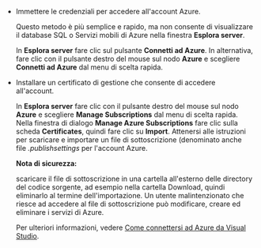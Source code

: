 * Immettere le credenziali per accedere all'account Azure.
  
  	Questo metodo è più semplice e rapido, ma non consente di visualizzare
 	 il database SQL o Servizi mobili di Azure nella finestra **Esplora
  server**.
  
  	In **Esplora server** fare clic sul pulsante **Connetti ad Azure**. In
  alternativa, fare clic con il pulsante destro del mouse sul nodo
  **Azure** e scegliere **Connetti ad Azure** dal menu di scelta rapida.

* Installare un certificato di gestione che consente di accedere
  all'account.
  
  	In **Esplora server** fare clic con il pulsante destro del mouse sul
  nodo **Azure** e scegliere **Manage Subscriptions** dal menu di scelta
  rapida. Nella finestra di dialogo **Manage Azure Subscriptions** fare
  clic sulla scheda **Certificates**, quindi fare clic su **Import**.
  Attenersi alle istruzioni per scaricare e importare un file di
  sottoscrizione (denominato anche file *.publishsettings* per
  l'account Azure.
		<div class="dev-callout">
  	**Nota di sicurezza:**

  	scaricare il file di sottoscrizione in una cartella all'esterno delle
  	directory del codice sorgente, ad esempio nella cartella Download,
  	quindi eliminarlo al termine dell'importazione. Un utente
  	malintenzionato che riesce ad accedere al file di sottoscrizione può
  	modificare, creare ed eliminare i servizi di Azure.
	</div>


    Per ulteriori informazioni, vedere [Come connettersi ad Azure da Visual Studio](http://go.microsoft.com/fwlink/?LinkId=324796).

